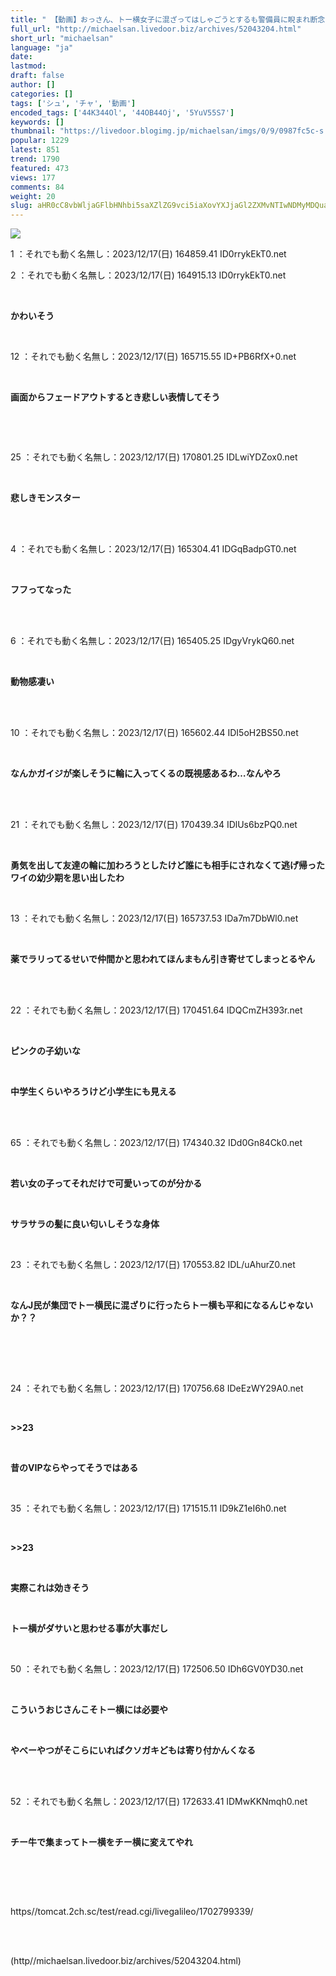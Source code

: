 ```yaml
---
title: " 【動画】おっさん、トー横女子に混ざってはしゃごうとするも警備員に睨まれ断念"
full_url: "http://michaelsan.livedoor.biz/archives/52043204.html"
short_url: "michaelsan"
language: "ja"
date: 
lastmod: 
draft: false
author: []
categories: []
tags: ['シュ', 'チャ', '動画']
encoded_tags: ['44K344Ol', '44OB44Oj', '5YuV55S7']
keywords: []
thumbnail: "https://livedoor.blogimg.jp/michaelsan/imgs/0/9/0987fc5c-s.jpg"
popular: 1229
latest: 851
trend: 1790
featured: 473
views: 177
comments: 84
weight: 20
slug: aHR0cC8vbWljaGFlbHNhbi5saXZlZG9vci5iaXovYXJjaGl2ZXMvNTIwNDMyMDQuaHRtbA==
---
```


![](https://livedoor.blogimg.jp/michaelsan/imgs/0/9/0987fc5c-s.jpg)

<div><p>1 ：それでも動く名無し：2023/12/17(日) 164859.41 ID0rrykEkT0.net</p><p>2 ：それでも動く名無し：2023/12/17(日) 164915.13 ID0rrykEkT0.net</p><br><b><p>かわいそう</p></b><br><p>12 ：それでも動く名無し：2023/12/17(日) 165715.55 ID+PB6RfX+0.net</p><br><p><b><p>画面からフェードアウトするとき悲しい表情してそう</p></b><br></p><br><p>25 ：それでも動く名無し：2023/12/17(日) 170801.25 IDLwiYDZox0.net</p><br><b><p>悲しきモンスター</p><br></b><br><p>4 ：それでも動く名無し：2023/12/17(日) 165304.41 IDGqBadpGT0.net</p><br><b><p>フフってなった </p><br></b><br><p>6 ：それでも動く名無し：2023/12/17(日) 165405.25 IDgyVrykQ60.net</p><br><b><p>動物感凄い<br></p><br></b><br><p>10 ：それでも動く名無し：2023/12/17(日) 165602.44 IDI5oH2BS50.net</p><br><b><p>なんかガイジが楽しそうに輪に入ってくるの既視感あるわ…なんやろ</p><br></b><br><p>21 ：それでも動く名無し：2023/12/17(日) 170439.34 IDlUs6bzPQ0.net</p><br><b><p>勇気を出して友達の輪に加わろうとしたけど誰にも相手にされなくて逃げ帰ったワイの幼少期を思い出したわ</p></b><br><p>13 ：それでも動く名無し：2023/12/17(日) 165737.53 IDa7m7DbWl0.net</p><br><b><p>薬でラリってるせいで仲間かと思われてほんまもん引き寄せてしまっとるやん</p><br></b><br><p>22 ：それでも動く名無し：2023/12/17(日) 170451.64 IDQCmZH393r.net</p><br><p><b><p>ピンクの子幼いな</p></b></p><p><b><p><br></p></b></p><b><p>中学生くらいやろうけど小学生にも見える<br></p><br></b><br><p>65 ：それでも動く名無し：2023/12/17(日) 174340.32 IDd0Gn84Ck0.net</p><br><p><b><p>若い女の子ってそれだけで可愛いってのが分かる</p></b></p><p><b><p><br></p></b></p><b><p>サラサラの髪に良い匂いしそうな身体 </p></b><br><p>23 ：それでも動く名無し：2023/12/17(日) 170553.82 IDL/uAhurZ0.net</p><br><b><p><p>なんJ民が集団でトー横民に混ざりに行ったらトー横も平和になるんじゃないか？？</p><br></p><br></b><br><p>24 ：それでも動く名無し：2023/12/17(日) 170756.68 IDeEzWY29A0.net</p><br><p><b><p>>>23</p></b></p><p><b><p><br></p></b></p><b><p>昔のVIPならやってそうではある</p></b><br><p>35 ：それでも動く名無し：2023/12/17(日) 171515.11 ID9kZ1eI6h0.net</p><br><p><b><p>>>23</p></b></p><p><b><p><br></p></b></p><p><b><p>実際これは効きそう</p></b></p><p><b><p><br></p></b></p><b><p>トー横がダサいと思わせる事が大事だし</p></b><br><p>50 ：それでも動く名無し：2023/12/17(日) 172506.50 IDh6GV0YD30.net</p><br><p><b><p>こういうおじさんこそトー横には必要や</p></b></p><p><b><p><br></p></b></p><b><p>やべーやつがそこらにいればクソガキどもは寄り付かんくなる<br></p><br></b><br><p>52 ：それでも動く名無し：2023/12/17(日) 172633.41 IDMwKKNmqh0.net</p><br><b><p><p>チー牛で集まってトー横をチー横に変えてやれ</p><br></p><br></b><br><p>https//tomcat.2ch.sc/test/read.cgi/livegalileo/1702799339/</p><br><br clear='all'> <p id='a6850dc6aefc0d5bbff2bea180d92d89'> </p> <p id='a6850dc6aefc0d5bbff2bea180d92d89'> </p> <p class='alistcloud-container-6795'></p> </div>

(http//michaelsan.livedoor.biz/archives/52043204.html)
